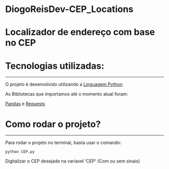 # DiogoReisDev-CEP_Locations
Localizador de endereço com base no CEP
========================================
#  Tecnologias utilizadas:
---------------------------
O projeto é desenvolvido utilizando a [Linguagem Python](https://www.python.org/).

As Bibliotecas que importamos até o momento atual foram:

[Pandas](https://pandas.pydata.org) e [Requests](https://requests.readthedocs.io/projects/pt/pt_BR/latest/user/install.html)

# Como rodar o projeto?
-----------------------
Para rodar o projeto no terminal, basta usar o comando:
```
python CEP.py
```

Digitalizar o CEP desejado na variavel 'CEP' (Com ou sem sinais)